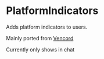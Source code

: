 # PlatformIndicators

Adds platform indicators to users.

Mainly ported from
[Vencord](https://github.com/Vendicated/Vencord/blob/main/src/plugins/platformIndicators.tsx)

Currently only shows in chat
